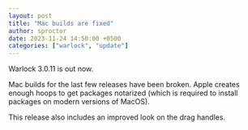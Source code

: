 ```yaml
---
layout: post
title: "Mac builds are fixed"
author: sproctor
date: 2023-11-24 14:50:00 +0500
categories: ["warlock", "update"]
---
```

Warlock 3.0.11 is out now.

Mac builds for the last few releases have been broken.
Apple creates enough hoops to get packages notarized (which is required to install packages
on modern versions of MacOS).

This release also includes an improved look on the drag handles.